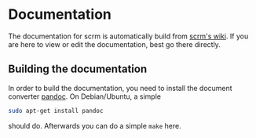 # Documentation

The documentation for scrm is automatically build from [scrm's wiki][1]. If you are
here to view or edit the documentation, best go there directly. 

## Building the documentation
In order to build the documentation, you need to install the document converter
[pandoc][2]. On Debian/Ubuntu, a simple

```bash
sudo apt-get install pandoc
```

should do. Afterwards you can do a simple `make` here.

[1]: https://github.com/paulstaab/scrm/wiki
[2]: http://johnmacfarlane.net/pandoc
